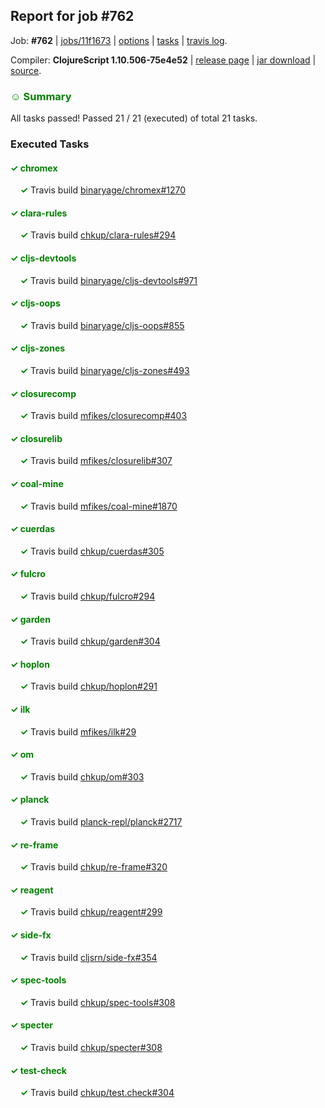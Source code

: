 ## Report for job #762

Job: **#762** | [jobs/11f1673](https://github.com/cljs-oss/canary/commit/11f16738176d0cf890f7031091084a55dded4df2) | [options](options.edn) | [tasks](tasks.edn) | [travis log](https://travis-ci.org/cljs-oss/canary/builds/477205300).

Compiler: **ClojureScript 1.10.506-75e4e52** | [release page](https://github.com/cljs-oss/canary/releases/tag/r1.10.506-75e4e52) | [jar download](https://github.com/cljs-oss/canary/releases/download/r1.10.506-75e4e52/clojurescript-1.10.506-75e4e52.jar) | [source](https://github.com/clojure/clojurescript/commit/75e4e528f84a38b7bb9741a498f153457182a057).

### <b style='color:green'>☺ Summary</b>

All tasks passed! Passed 21 / 21 (executed) of total 21 tasks.

### Executed Tasks

#### <b style='color:green'>&#x2713; chromex</b>
&nbsp;&nbsp;&nbsp;&nbsp;<b style='color:green'>&#x2713;</b> Travis build [binaryage/chromex#1270](https://travis-ci.org/binaryage/chromex/builds/477206842)<br>

#### <b style='color:green'>&#x2713; clara-rules</b>
&nbsp;&nbsp;&nbsp;&nbsp;<b style='color:green'>&#x2713;</b> Travis build [chkup/clara-rules#294](https://travis-ci.org/chkup/clara-rules/builds/477206840)<br>

#### <b style='color:green'>&#x2713; cljs-devtools</b>
&nbsp;&nbsp;&nbsp;&nbsp;<b style='color:green'>&#x2713;</b> Travis build [binaryage/cljs-devtools#971](https://travis-ci.org/binaryage/cljs-devtools/builds/477206852)<br>

#### <b style='color:green'>&#x2713; cljs-oops</b>
&nbsp;&nbsp;&nbsp;&nbsp;<b style='color:green'>&#x2713;</b> Travis build [binaryage/cljs-oops#855](https://travis-ci.org/binaryage/cljs-oops/builds/477206854)<br>

#### <b style='color:green'>&#x2713; cljs-zones</b>
&nbsp;&nbsp;&nbsp;&nbsp;<b style='color:green'>&#x2713;</b> Travis build [binaryage/cljs-zones#493](https://travis-ci.org/binaryage/cljs-zones/builds/477206850)<br>

#### <b style='color:green'>&#x2713; closurecomp</b>
&nbsp;&nbsp;&nbsp;&nbsp;<b style='color:green'>&#x2713;</b> Travis build [mfikes/closurecomp#403](https://travis-ci.org/mfikes/closurecomp/builds/477206862)<br>

#### <b style='color:green'>&#x2713; closurelib</b>
&nbsp;&nbsp;&nbsp;&nbsp;<b style='color:green'>&#x2713;</b> Travis build [mfikes/closurelib#307](https://travis-ci.org/mfikes/closurelib/builds/477206867)<br>

#### <b style='color:green'>&#x2713; coal-mine</b>
&nbsp;&nbsp;&nbsp;&nbsp;<b style='color:green'>&#x2713;</b> Travis build [mfikes/coal-mine#1870](https://travis-ci.org/mfikes/coal-mine/builds/477206890)<br>

#### <b style='color:green'>&#x2713; cuerdas</b>
&nbsp;&nbsp;&nbsp;&nbsp;<b style='color:green'>&#x2713;</b> Travis build [chkup/cuerdas#305](https://travis-ci.org/chkup/cuerdas/builds/477206879)<br>

#### <b style='color:green'>&#x2713; fulcro</b>
&nbsp;&nbsp;&nbsp;&nbsp;<b style='color:green'>&#x2713;</b> Travis build [chkup/fulcro#294](https://travis-ci.org/chkup/fulcro/builds/477206888)<br>

#### <b style='color:green'>&#x2713; garden</b>
&nbsp;&nbsp;&nbsp;&nbsp;<b style='color:green'>&#x2713;</b> Travis build [chkup/garden#304](https://travis-ci.org/chkup/garden/builds/477206901)<br>

#### <b style='color:green'>&#x2713; hoplon</b>
&nbsp;&nbsp;&nbsp;&nbsp;<b style='color:green'>&#x2713;</b> Travis build [chkup/hoplon#291](https://travis-ci.org/chkup/hoplon/builds/477206907)<br>

#### <b style='color:green'>&#x2713; ilk</b>
&nbsp;&nbsp;&nbsp;&nbsp;<b style='color:green'>&#x2713;</b> Travis build [mfikes/ilk#29](https://travis-ci.org/mfikes/ilk/builds/477206909)<br>

#### <b style='color:green'>&#x2713; om</b>
&nbsp;&nbsp;&nbsp;&nbsp;<b style='color:green'>&#x2713;</b> Travis build [chkup/om#303](https://travis-ci.org/chkup/om/builds/477206923)<br>

#### <b style='color:green'>&#x2713; planck</b>
&nbsp;&nbsp;&nbsp;&nbsp;<b style='color:green'>&#x2713;</b> Travis build [planck-repl/planck#2717](https://travis-ci.org/planck-repl/planck/builds/477207083)<br>

#### <b style='color:green'>&#x2713; re-frame</b>
&nbsp;&nbsp;&nbsp;&nbsp;<b style='color:green'>&#x2713;</b> Travis build [chkup/re-frame#320](https://travis-ci.org/chkup/re-frame/builds/477206974)<br>

#### <b style='color:green'>&#x2713; reagent</b>
&nbsp;&nbsp;&nbsp;&nbsp;<b style='color:green'>&#x2713;</b> Travis build [chkup/reagent#299](https://travis-ci.org/chkup/reagent/builds/477207024)<br>

#### <b style='color:green'>&#x2713; side-fx</b>
&nbsp;&nbsp;&nbsp;&nbsp;<b style='color:green'>&#x2713;</b> Travis build [cljsrn/side-fx#354](https://travis-ci.org/cljsrn/side-fx/builds/477207058)<br>

#### <b style='color:green'>&#x2713; spec-tools</b>
&nbsp;&nbsp;&nbsp;&nbsp;<b style='color:green'>&#x2713;</b> Travis build [chkup/spec-tools#308](https://travis-ci.org/chkup/spec-tools/builds/477207037)<br>

#### <b style='color:green'>&#x2713; specter</b>
&nbsp;&nbsp;&nbsp;&nbsp;<b style='color:green'>&#x2713;</b> Travis build [chkup/specter#308](https://travis-ci.org/chkup/specter/builds/477207107)<br>

#### <b style='color:green'>&#x2713; test-check</b>
&nbsp;&nbsp;&nbsp;&nbsp;<b style='color:green'>&#x2713;</b> Travis build [chkup/test.check#304](https://travis-ci.org/chkup/test.check/builds/477207119)<br>
